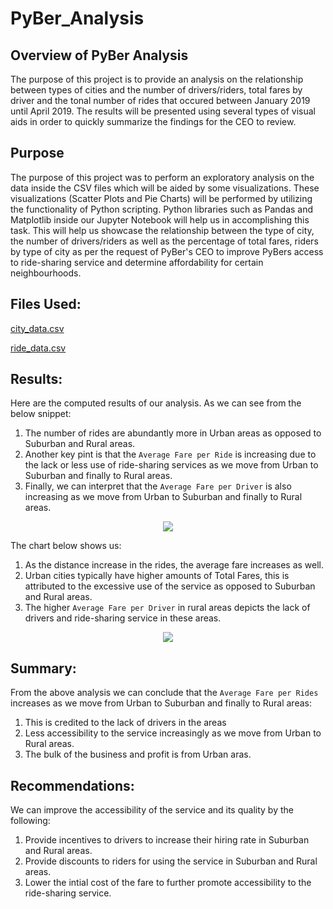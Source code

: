 # PyBer_Analysis

## Overview of PyBer Analysis
The purpose of this project is to provide an analysis on the relationship between types of cities and the number of drivers/riders, total fares by driver and the tonal number of rides that occured between January 2019 until April 2019. The results will be presented using several types of visual aids in order to quickly summarize the findings for the CEO to review.

## Purpose
The purpose of this project was to perform an exploratory analysis on the data inside the CSV files which will be aided by some visualizations. These visualizations (Scatter Plots and Pie Charts) will be performed by utilizing the functionality of Python scripting. Python libraries such as Pandas and Matplotlib inside our Jupyter Notebook will help us in accomplishing this task. This will help us showcase the relationship between the type of city, the number of drivers/riders as well as the percentage of total fares, riders by type of city as per the request of PyBer's CEO to improve PyBers access to ride-sharing service and determine affordability for certain neighbourhoods.

## Files Used:
[city_data.csv](Resources/city_data.csv)

[ride_data.csv](Resources/ride_data.csv)

## Results:
Here are the computed results of our analysis. As we can see from the below snippet: 
1. The number of rides are abundantly more in Urban areas as opposed to Suburban and Rural areas. 
2. Another key pint is that the `Average Fare per Ride` is increasing due to the lack or less use of ride-sharing services as we move from Urban to Suburban and finally to Rural areas.
3. Finally, we can interpret that the `Average Fare per Driver` is also increasing as we move from Urban to Suburban and finally to Rural areas.
<p align="center"><img src="https://github.com/mubeenkh4u/RBC-Module-5-Pyber-Analysis/blob/main/analysis/Pyber_Summary_Clean.png"></p>

The chart below shows us:
1. As the distance increase in the rides, the average fare increases as well. 
2. Urban cities typically have higher amounts of Total Fares, this is attributed to the excessive use of the service as opposed to Suburban and Rural areas.
3. The higher `Average Fare per Driver` in rural areas depicts the lack of drivers and ride-sharing service in these areas.
<p align="center"><img src="https://github.com/mubeenkh4u/RBC-Module-5-Pyber-Analysis/blob/main/analysis/PyBer_Fare_Summary.png"></p>

## Summary:
From the above analysis we can conclude that the `Average Fare per Rides` increases as we move from Urban to Suburban and finally to Rural areas:
1. This is credited to the lack of drivers in the areas
2. Less accessibility to the service increasingly as we move from Urban to Rural areas.
3. The bulk of the business and profit is from Urban aras.

## Recommendations:
We can improve the accessibility of the service and its quality by the following:
1. Provide incentives to drivers to increase their hiring rate in Suburban and Rural areas.
2. Provide discounts to riders for using the service in Suburban and Rural areas.
3. Lower the intial cost of the fare to further promote accessibility to the ride-sharing service.
